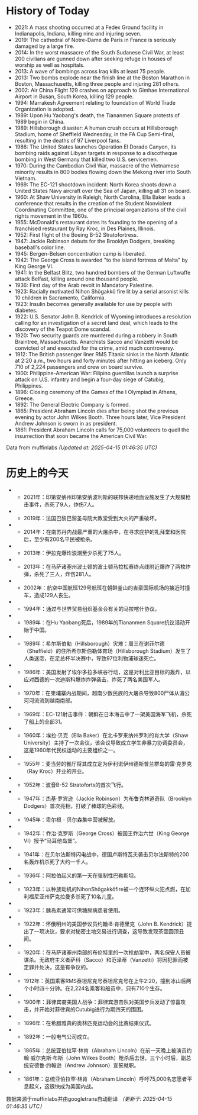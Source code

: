 # History of Today 

- 2021: A mass shooting occurred at a Fedex Ground facility in Indianapolis, Indiana, killing nine and injuring seven.
- 2019: The cathedral of Notre-Dame de Paris in France is seriously damaged by a large fire.
- 2014: In the worst massacre of the South Sudanese Civil War, at least 200 civilians are gunned down after seeking refuge in houses of worship as well as hospitals.
- 2013: A wave of bombings across Iraq kills at least 75 people.
- 2013: Two bombs explode near the finish line at the Boston Marathon in Boston, Massachusetts, killing three people and injuring 281 others.
- 2002: Air China Flight 129 crashes on approach to Gimhae International Airport in Busan, South Korea, killing 129 people.
- 1994: Marrakesh Agreement relating to foundation of World Trade Organization is adopted.
- 1989: Upon Hu Yaobang's death, the Tiananmen Square protests of 1989 begin in China.
- 1989: Hillsborough disaster: A human crush occurs at Hillsborough Stadium, home of Sheffield Wednesday, in the FA Cup Semi-final, resulting in the deaths of 97 Liverpool fans.
- 1986: The United States launches Operation El Dorado Canyon, its bombing raids against Libyan targets in response to a discotheque bombing in West Germany that killed two U.S. servicemen.
- 1970: During the Cambodian Civil War, massacre of the Vietnamese minority results in 800 bodies flowing down the Mekong river into South Vietnam.
- 1969: The EC-121 shootdown incident: North Korea shoots down a United States Navy aircraft over the Sea of Japan, killing all 31 on board.
- 1960: At Shaw University in Raleigh, North Carolina, Ella Baker leads a conference that results in the creation of the Student Nonviolent Coordinating Committee, one of the principal organizations of the civil rights movement in the 1960s.
- 1955: McDonald's restaurant dates its founding to the opening of a franchised restaurant by Ray Kroc, in Des Plaines, Illinois.
- 1952: First flight of the Boeing B-52 Stratofortress.
- 1947: Jackie Robinson debuts for the Brooklyn Dodgers, breaking baseball's color line.
- 1945: Bergen-Belsen concentration camp is liberated.
- 1942: The George Cross is awarded "to the island fortress of Malta" by King George VI.
- 1941: In the Belfast Blitz, two hundred bombers of the German Luftwaffe attack Belfast, killing around one thousand people.
- 1936: First day of the Arab revolt in Mandatory Palestine.
- 1923: Racially motivated Nihon Shōgakkō fire lit by a serial arsonist kills 10 children in Sacramento, California.
- 1923: Insulin becomes generally available for use by people with diabetes.
- 1922: U.S. Senator John B. Kendrick of Wyoming introduces a resolution calling for an investigation of a secret land deal, which leads to the discovery of the Teapot Dome scandal.
- 1920: Two security guards are murdered during a robbery in South Braintree, Massachusetts. Anarchists Sacco and Vanzetti would be convicted of and executed for the crime, amid much controversy.
- 1912: The British passenger liner RMS Titanic sinks in the North Atlantic at 2:20 a.m., two hours and forty minutes after hitting an iceberg. Only 710 of 2,224 passengers and crew on board survive.
- 1900: Philippine-American War: Filipino guerrillas launch a surprise attack on U.S. infantry and begin a four-day siege of Catubig, Philippines.
- 1896: Closing ceremony of the Games of the I Olympiad in Athens, Greece.
- 1892: The General Electric Company is formed.
- 1865: President Abraham Lincoln dies after being shot the previous evening by actor John Wilkes Booth. Three hours later, Vice President Andrew Johnson is sworn in as president.
- 1861: President Abraham Lincoln calls for 75,000 volunteers to quell the insurrection that soon became the American Civil War.

Data from muffinlabs
*(Updated at: 2025-04-15 01:46:35 UTC)*

# 历史上的今天 

- -  2021年：印第安纳州印第安纳波利斯的联邦快递地面设施发生了大规模枪击事件，杀死了9人，炸伤7人。
- -  2019年：法国巴黎巴黎圣母院大教堂受到大火的严重破坏。
- -  2014年：在南苏丹内战最严重的大屠杀中，在寻求庇护的礼拜堂和医院后，至少有200名平民被枪杀。
- -  2013年：伊拉克爆炸浪潮至少杀死了75人。
- -  2013年：在马萨诸塞州波士顿的波士顿马拉松赛终点线附近爆炸了两枚炸弹，杀死了三人，炸伤281人。
- -  2002年：航空中国航班129号航班在朝鲜釜山的吉豪国际机场的接近时撞车，造成129人丧生。
- -  1994年：通过与世界贸易组织基金会有关的马拉喀什协议。
- -  1989年：在Hu Yaobang死后，1989年的Tiananmen Square抗议活动开始于中国。
- -  1989年：希尔斯伯勒（Hillsborough）灾难：周三在谢菲尔德（Sheffield）的住所希尔斯伯勒体育场（Hillsborough Stadium）发生了人类迷恋，在足总杯半决赛中，导致97位利物浦球迷死亡。
- -  1986年：美国发射了埃尔多拉多峡谷行动，这是对利比亚目标的轰炸，以应对西德的一次迪斯科爆炸炸弹袭击，炸死了两名美国军人。
- -  1970年：在柬埔寨内战期间，越南少数民族的大屠杀导致800尸体从湄公河河流流到越南南部。
- -  1969年：EC-121射击事件：朝鲜在日本海击中了一架美国海军飞机，杀死了船上的全部31。
- -  1960年：埃拉·贝克（Ella Baker）在北卡罗来纳州罗利的肖大学（Shaw University）主持了一次会议，该会议导致成立学生非暴力协调委员会，这是1960年代民权运动的主要组织之一。
- -  1955年：麦当劳的餐厅将其成立定为伊利诺伊州德斯普兰群岛的雷·克罗克（Ray Kroc）开业的开业。
- -  1952年：波音B-52 Stratoforts的首次飞行。
- -  1947年：杰基·罗宾逊（Jackie Robinson）为布鲁克林道奇队（Brooklyn Dodgers）首次亮相，打破了棒球的色彩线。
- -  1945年：卑尔根 - 贝尔森集中营被解放。
- -  1942年：乔治·克罗斯（George Cross）被国王乔治六世（King George VI）授予“马耳他岛堡”。
- -  1941年：在贝尔法斯特闪电战中，德国卢斯特瓦夫袭击贝尔法斯特的200名轰炸机杀死了大约一千人。
- -  1936年：阿拉伯起义的第一天在强制性巴勒斯坦。
- -  1923年：以种族动机的NihonShōgakkōfire被一个连环纵火犯点燃，在加利福尼亚州萨克拉曼多杀死了10名儿童。
- -  1923年：胰岛素通常可供糖尿病患者使用。
- -  1922年：怀俄明州的美国参议员约翰·B·肯德里克（John B. Kendrick）提出了一项决议，要求对秘密土地交易进行调查，这导致发现茶壶圆顶丑闻。
- -  1920年：在马萨诸塞州南部的布伦特里的一次抢劫案中，两名保安人员被谋杀。无政府主义者萨科（Sacco）和范泽蒂（Vanzetti）将因犯罪而被定罪并处决，这是有争议的。
- -  1912年：英国乘客RMS泰坦尼克号泰坦尼克号在上午2:20，撞到冰山后两个小时四十分钟。在2,224名乘客和船员中，只有710个生存。
- -  1900年：菲律宾裔美国人战争：菲律宾游击队对美国步兵发动了惊喜攻击，并开始对菲律宾的Cutubig进行为期四天的围困。
- -  1896年：在希腊雅典的奥林匹克运动会的比赛结束仪式。
- -  1892年：一般电气公司成立。
- -  1865年：总统亚伯拉罕·林肯（Abraham Lincoln）在前一天晚上被演员约翰·威尔克斯·布斯（John Wilkes Booth）枪杀后去世。三个小时后，副总统安德鲁·约翰逊（Andrew Johnson）宣誓就职。
- -  1861年：总统亚伯拉罕·林肯（Abraham Lincoln）呼吁75,000名志愿者平息起义，这很快成为美国内战。

数据来源于muffinlabs并由googletrans自动翻译
*（更新于: 2025-04-15 01:46:35 UTC）*